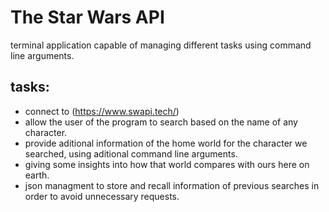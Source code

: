 # The Star Wars API

terminal application capable of managing different tasks using command line arguments.

## tasks:
- connect to (https://www.swapi.tech/)
- allow the user of the program to search based on the name of any character.
- provide aditional information of the home world for the character we searched, using aditional command line arguments.
- giving some insights into how that world compares with ours here on earth.
- json managment to store and recall information of previous searches in order to avoid unnecessary requests.
